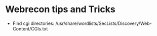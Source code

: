 # Webrecon tips and Tricks
* Find cgi directories: /usr/share/wordlists/SecLists/Discovery/Web-Content/CGIs.txt 



